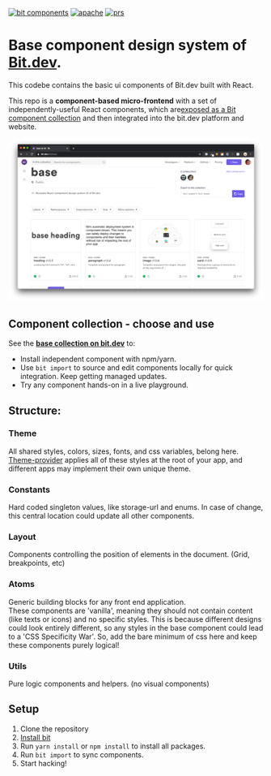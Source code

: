 [![bit components](https://img.shields.io/badge/dynamic/json.svg?color=6e3991&label=bit%20components&query=payload.totalComponents&url=https://api.bit.dev/scope/bit/base)](https://bit.dev/bit/base)
<a href="https://opensource.org/licenses/Apache-2.0"><img alt="apache" src="https://img.shields.io/badge/License-Apache%202.0-blue.svg"></a>
<a href="https://github.com/teambit/example-templates/blob/master/README.md#contributing"><img alt="prs" src="https://img.shields.io/badge/PRs-welcome-brightgreen.svg"></a>

# Base component design system of [Bit.dev](https://bit.dev).

This codebe contains the basic ui components of Bit.dev built with React.

This repo is a **component-based micro-frontend** with a set of independently-useful React components, which are[exposed as a Bit component collection](https://bit.dev/bit/base) and then integrated into the bit.dev platform and website.

[![screenshot](./docs/scope-screenshot.png)](https://bit.dev/bit/base)


## Component collection - choose and use

See the **[base collection on bit.dev](https://bit.dev/bit/base)** to:

- Install independent component with npm/yarn.
- Use `bit import` to source and edit components locally for quick integration. Keep getting managed updates.
- Try any component hands-on in a live playground.


## Structure:

### Theme
All shared styles, colors, sizes, fonts, and css variables, belong here.  
[Theme-provider](https://bit.dev/bit/base/theme/theme-provider) applies all of these styles at the root of your app, and different apps may implement their own unique theme.

### Constants
Hard coded singleton values, like storage-url and enums. In case of change, this central location could update all other components.

### Layout
Components controlling the position of elements in the document. (Grid, breakpoints, etc)

### Atoms
Generic building blocks for any front end application.  
These components are 'vanilla', meaning they should not contain content (like texts or icons) and no specific styles. This is because different designs could look entirely different, so any styles in the base component could lead to a 'CSS Specificity War'. So, add the bare minimum of css here and keep these components purely logical!

### Utils
Pure logic components and helpers. (no visual components)

## Setup
1. Clone the repository
1. [Install bit](https://docs.bit.dev/docs/installation)
1. Run `yarn install` or `npm install` to install all packages.
1. Run `bit import` to sync components.
1. Start hacking!
